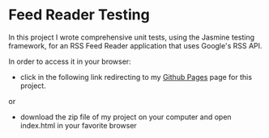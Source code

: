 # Feed Reader Testing

In this project I wrote comprehensive unit tests, using the Jasmine testing framework, for an RSS Feed Reader application that uses Google's RSS API.

In order to access it in your browser:

* click in the following link redirecting to my [Github Pages](http://bjlaa.github.io/feed-reader-testing) page for this project.

or

* download the zip file of my project on your computer and open index.html in your favorite browser
